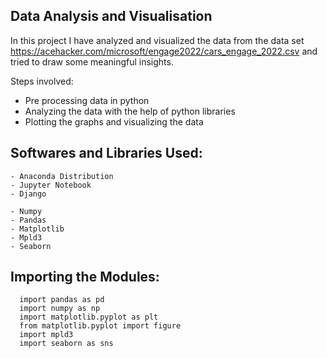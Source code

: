 ## Data Analysis and Visualisation

In this project I have analyzed and visualized the data from the data set https://acehacker.com/microsoft/engage2022/cars_engage_2022.csv  and tried to draw some meaningful insights.

Steps involved:
- Pre processing data in python
- Analyzing the data with the help of python libraries
- Plotting the graphs and visualizing the data

## Softwares and Libraries Used:

    - Anaconda Distribution
	- Jupyter Notebook
    - Django
	
	- Numpy
	- Pandas
	- Matplotlib
    - Mpld3
	- Seaborn
	
## Importing the Modules:

	  import pandas as pd
      import numpy as np
      import matplotlib.pyplot as plt
      from matplotlib.pyplot import figure
      import mpld3
      import seaborn as sns